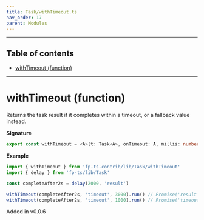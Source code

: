 ```yaml
---
title: Task/withTimeout.ts
nav_order: 17
parent: Modules
---
```


---

<h2 class="text-delta">Table of contents</h2>

- [withTimeout (function)](#withtimeout-function)

---

# withTimeout (function)

Returns the task result if it completes within a timeout, or a fallback value instead.

**Signature**

```ts
export const withTimeout = <A>(t: Task<A>, onTimeout: A, millis: number): Task<A> => ...
```

**Example**

```ts
import { withTimeout } from 'fp-ts-contrib/lib/Task/withTimeout'
import { delay } from 'fp-ts/lib/Task'

const completeAfter2s = delay(2000, 'result')

withTimeout(completeAfter2s, 'timeout', 3000).run() // Promise('result')
withTimeout(completeAfter2s, 'timeout', 1000).run() // Promise('timeout')
```

Added in v0.0.6
